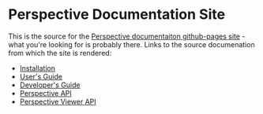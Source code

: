 # Perspective Documentation Site

This is the source for the [Perspective documentaiton github-pages site](https://jpmorganchase.github.io/perspective/) - 
what you're looking for is probably there.  Links to the source documenation
from which the site is rendered:

* [Installation](https://github.com/jpmorganchase/perspective/blob/master/docs/md/installation.html)
* [User's Guide](https://github.com/jpmorganchase/perspective/blob/master/docs/md/usage.html)
* [Developer's Guide](https://github.com/jpmorganchase/perspective/blob/master/docs/md/development.html)
* [Perspective API](https://github.com/jpmorganchase/perspective/blob/master/packages/perspective/README.md)
* [Perspective Viewer API](https://github.com/jpmorganchase/perspective/blob/master/packages/perspective-viewer/README.md)